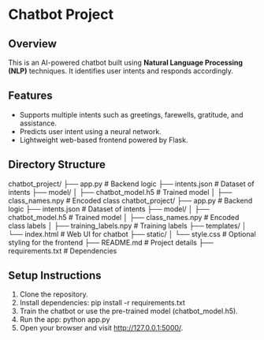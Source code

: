 # Chatbot Project

## Overview
This is an AI-powered chatbot built using **Natural Language Processing (NLP)** techniques. It identifies user intents and responds accordingly.

## Features
- Supports multiple intents such as greetings, farewells, gratitude, and assistance.
- Predicts user intent using a neural network.
- Lightweight web-based frontend powered by Flask.

## Directory Structure
chatbot_project/ ├── app.py # Backend logic ├── intents.json # Dataset of intents ├── model/ │ ├── chatbot_model.h5 # Trained model │ ├── class_names.npy # Encoded class 
chatbot_project/ ├── app.py # Backend logic ├── intents.json # Dataset of intents ├── model/ │ ├── chatbot_model.h5 # Trained model │ ├── class_names.npy # Encoded class labels │ ├── training_labels.npy # Training labels ├── templates/ │ └── index.html # Web UI for chatbot ├── static/ │ └── style.css # Optional styling for the frontend ├── README.md # Project details ├── requirements.txt # Dependencies

## Setup Instructions
1. Clone the repository.
2. Install dependencies:
    pip install -r requirements.txt
3. Train the chatbot or use the pre-trained model (chatbot_model.h5).
4. Run the app:
    python app.py
5. Open your browser and visit http://127.0.0.1:5000/.
